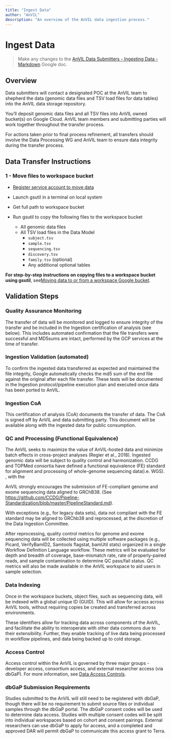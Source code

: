 ```yaml
---
title: "Ingest Data"
author: "AnVIL"
description: "An overview of the AnVIL data ingestion process."
---
```


# Ingest Data

> Make any changes to the [AnVIL Data Submitters - Ingesting Data - Markdown](https://docs.google.com/document/d/1khl9xQhlqwwy65W7405iE4k6aKHGj7MtR4bfFvUNEoQ/edit) Google doc.

## Overview
Data submitters will contact a designated POC at the AnVIL team to shepherd the data (genomic data files and TSV load files for data tables) into the AnVIL data storage repository.

You’ll deposit genomic data files and all TSV files into AnVIL owned bucket(s) on Google Cloud. AnVIL team members and submitting parties will work together throughout the transfer process.

For actions taken prior to final process refinement, all transfers should involve the Data Processing WG and AnVIL team to ensure data integrity during the transfer process.

## Data Transfer Instructions
### 1 - Move files to workspace bucket
- [Register service account to move data](https://github.com/broadinstitute/firecloud-tools/tree/master/scripts/register_service_account)

- Launch gsutil in a terminal on local system

- Get full path to workspace bucket

- Run gsutil to copy the following files to the workspace bucket
    - All genomic data files
    - All TSV load files in the Data Model
        - `subject.tsv`
        - `sample.tsv`
        - `sequencing.tsv`
        - `discovery.tsv`
        - `family.tsv` (optional)
        - Any additional optional tables

**For step-by-step instructions on copying files to a workspace bucket using gsutil**, see[Moving data to or from a  workspace Google bucket](https://support.terra.bio/hc/en-us/articles/360024056512-Moving-data-to-from-a-workspace-or-external-Google-bucket-).

## Validation Steps

### Quality Assurance Monitoring
The transfer of data will be monitored and logged to ensure integrity of the transfer and be included in the Ingestion certification of analysis (see below).  This includes automated confirmation that the file transfers were successful and MD5sums are intact, performed by the GCP services at the time of transfer.

### Ingestion Validation (automated)
To confirm the ingested data transferred as expected and maintained the file integrity, Google automatically checks the md5 sum of the end file against the original after each file transfer.  These tests will be documented in the Ingestion protocol/pipeline execution plan and executed once data has been ported to AnVIL.

### Ingestion CoA
This certification of analysis (CoA) documents the transfer of data. The CoA is signed off by AnVIL and data submitting party. This document will be available along with the ingested data for public consumption.

### QC and Processing (Functional Equivalence)
The AnVIL seeks to maximize the value of AnVIL-hosted data and minimize batch effects in cross-project analyses (Regier et al., 2018). Ingested genomic data will be subject to quality control and harmonization.  CCDG and TOPMed consortia have defined a functional equivalence (FE) standard for alignment and processing of whole-genome sequencing data(i.e.  WGS). , with the

AnVIL strongly encourages the submission of FE-compliant genome and exome sequencing data aligned to GRChB38. (See <https://github.com/CCDG/Pipeline-Standardization/blob/master/PipelineStandard.md>).

With exceptions (e.g., for legacy data sets), data not compliant with the FE standard may be aligned to GRChb38 and reprocessed, at the discretion of the Data Ingestion Committee.

After reprocessing, quality control metrics for genome and exome sequencing data will be collected using multiple software packages (e.g., Picard, VerifyBamID2, Samtools flagstat, bamUtil stats) organized in a single Workflow Definition Language workflow. These metrics will be evaluated for depth and breadth of coverage, base-mismatch rate, rate of properly-paired reads, and sample contamination to determine QC pass/fail status. QC metrics will also be made available in the AnVIL workspace to aid users in sample selection.

### Data Indexing
Once in the workspace buckets, object files, such as sequencing data, will be indexed with a global unique ID (GUID). This will allow for access across AnVIL tools, without requiring copies be created and transferred across environments.

These identifiers allow for tracking data across components of the AnVIL, and facilitate the ability to interoperate with other data commons due to their extensibility. Further, they enable tracking of live data being processed in workflow pipelines, and data being backed up to cold storage.

### Access Control
Access control within the AnVIL is governed by three major groups - developer access, consortium access, and external researcher access (via dbGaP). For more information, see [Data Access Controls](/learn/accessing-data/data-access-controls).

### dbGaP Submission Requirements
Studies submitted to the AnVIL will still need to be registered with dbGaP, though there will be no requirement to submit source files or individual samples through the dbGaP portal. The dbGaP consent codes will be used to determine data access. Studies with multiple consent codes will be split into individual workspaces based on cohort and consent pairings. External researchers can use dbGaP to apply for access, and a completed and approved DAR will permit dbGaP to communicate this access grant to Terra.


